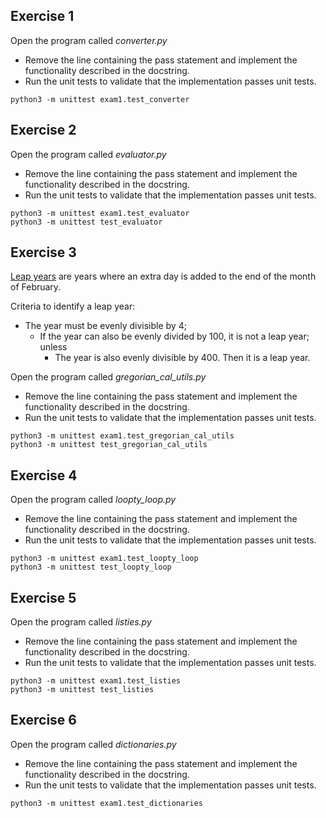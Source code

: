 ## Exercise 1

Open the program called *converter.py*

* Remove the line containing the pass statement and implement the functionality described in the docstring.
* Run the unit tests to validate that the implementation passes unit tests. 

```
python3 -m unittest exam1.test_converter
```

## Exercise 2

Open the program called *evaluator.py*

* Remove the line containing the pass statement and implement the functionality described in the docstring.
* Run the unit tests to validate that the implementation passes unit tests. 

```
python3 -m unittest exam1.test_evaluator
python3 -m unittest test_evaluator

```

## Exercise 3 

[Leap years](https://www.timeanddate.com/date/leapyear.html) are years where an extra day is added to the end of 
the month of February.

Criteria to identify a leap year:
* The year must be evenly divisible by 4;
    * If the year can also be evenly divided by 100, it is not a leap year; unless
        * The year is also evenly divisible by 400. Then it is a leap year.

Open the program called *gregorian_cal_utils.py*

* Remove the line containing the pass statement and implement the functionality described in the docstring.
* Run the unit tests to validate that the implementation passes unit tests. 

```
python3 -m unittest exam1.test_gregorian_cal_utils
python3 -m unittest test_gregorian_cal_utils
```

## Exercise 4

Open the program called *loopty_loop.py*

* Remove the line containing the pass statement and implement the functionality described in the docstring.
* Run the unit tests to validate that the implementation passes unit tests. 

```
python3 -m unittest exam1.test_loopty_loop
python3 -m unittest test_loopty_loop
```

## Exercise 5

Open the program called *listies.py*

* Remove the line containing the pass statement and implement the functionality described in the docstring.
* Run the unit tests to validate that the implementation passes unit tests. 

```
python3 -m unittest exam1.test_listies
python3 -m unittest test_listies

```

## Exercise 6

Open the program called *dictionaries.py*

* Remove the line containing the pass statement and implement the functionality described in the docstring.
* Run the unit tests to validate that the implementation passes unit tests. 

```
python3 -m unittest exam1.test_dictionaries
```

